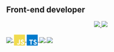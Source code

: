 ## Front-end developer

<div align="center">
  <a href="https://github.com/Guilhermerisu">
  <img height="180em" src="https://github-readme-stats.vercel.app/api?username=Guilhermerisu&show_icons=true&theme=tokyonight&include_all_commits=true&count_private=true"/>
  <img height="180em" src="https://github-readme-stats.vercel.app/api/top-langs/?username=Guilhermerisu&layout=compact&langs_count=7&theme=tokyonight"/>
</div>
  
 
<div style="display: inline_block"><br>
  <img align="center" height="30" widht="40" src="https://cdn.jsdelivr.net/gh/devicons/devicon/icons/react/react-original.svg" />
  <img align="center" height="30" widht="40" src="https://raw.githubusercontent.com/devicons/devicon/master/icons/javascript/javascript-plain.svg" />
  <img align="center" height="30" widht="40" src="https://raw.githubusercontent.com/devicons/devicon/master/icons/typescript/typescript-plain.svg"> 
  <img align="center" height="30" widht="40" src="https://cdn.jsdelivr.net/gh/devicons/devicon/icons/html5/html5-original.svg" />
  <img align="center" height="30" widht="40" src="https://cdn.jsdelivr.net/gh/devicons/devicon/icons/css3/css3-original.svg" />
</div>
